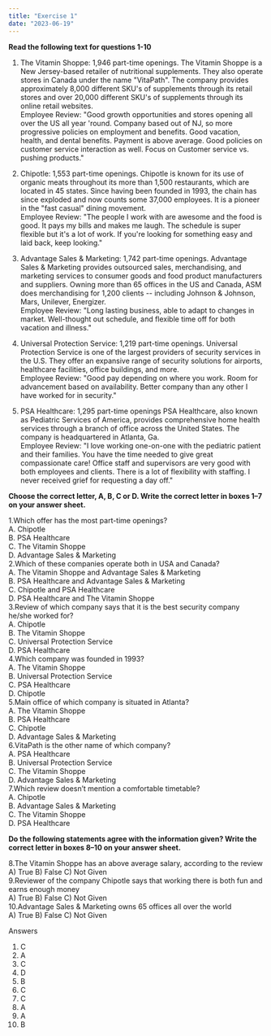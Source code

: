 ```yaml
---
title: "Exercise 1"
date: "2023-06-19"
---
```


**Read the following text for questions 1-10**

1. The Vitamin Shoppe: 1,946 part-time openings. The Vitamin Shoppe is a New Jersey-based retailer of nutritional supplements. They also operate stores in Canada under the name "VitaPath". The company provides approximately 8,000 different SKU's of supplements through its retail stores and over 20,000 different SKU's of supplements through its online retail websites.  
    Employee Review: "Good growth opportunities and stores opening all over the US all year 'round. Company based out of NJ, so more progressive policies on employment and benefits. Good vacation, health, and dental benefits. Payment is above average. Good policies on customer service interaction as well. Focus on Customer service vs. pushing products."

2. Chipotle: 1,553 part-time openings. Chipotle is known for its use of organic meats throughout its more than 1,500 restaurants, which are located in 45 states. Since having been founded in 1993, the chain has since exploded and now counts some 37,000 employees. It is a pioneer in the "fast casual" dining movement.  
    Employee Review: "The people I work with are awesome and the food is good. It pays my bills and makes me laugh. The schedule is super flexible but it's a lot of work. If you're looking for something easy and laid back, keep looking."

4. Advantage Sales & Marketing: 1,742 part-time openings. Advantage Sales & Marketing provides outsourced sales, merchandising, and marketing services to consumer goods and food product manufacturers and suppliers. Owning more than 65 offices in the US and Canada, ASM does merchandising for 1,200 clients -- including Johnson & Johnson, Mars, Unilever, Energizer.  
    Employee Review: "Long lasting business, able to adapt to changes in market. Well-thought out schedule, and flexible time off for both vacation and illness."

6. Universal Protection Service: 1,219 part-time openings. Universal Protection Service is one of the largest providers of security services in the U.S. They offer an expansive range of security solutions for airports, healthcare facilities, office buildings, and more.  
    Employee Review: "Good pay depending on where you work. Room for advancement based on availability. Better company than any other I have worked for in security."

8. PSA Healthcare: 1,295 part-time openings PSA Healthcare, also known as Pediatric Services of America, provides comprehensive home health services through a branch of office across the United States. The company is headquartered in Atlanta, Ga.  
    Employee Review: "I love working one-on-one with the pediatric patient and their families. You have the time needed to give great compassionate care! Office staff and supervisors are very good with both employees and clients. There is a lot of flexibility with staffing. I never received grief for requesting a day off."

**Choose the correct letter, A, B, C or D. Write the correct letter in boxes 1–7 on your answer sheet.**

1.Which offer has the most part-time openings?  
A. Chipotle  
B. PSA Healthcare  
C. The Vitamin Shoppe  
D. Advantage Sales & Marketing  
2.Which of these companies operate both in USA and Canada?  
A. The Vitamin Shoppe and Advantage Sales & Marketing  
B. PSA Healthcare and Advantage Sales & Marketing  
C. Chipotle and PSA Healthcare  
D. PSA Healthcare and The Vitamin Shoppe  
3.Review of which company says that it is the best security company he/she worked for?  
A. Chipotle  
B. The Vitamin Shoppe  
C. Universal Protection Service  
D. PSA Healthcare  
4.Which company was founded in 1993?  
A. The Vitamin Shoppe  
B. Universal Protection Service  
C. PSA Healthcare  
D. Chipotle  
5.Main office of which company is situated in Atlanta?  
A. The Vitamin Shoppe  
B. PSA Healthcare  
C. Chipotle  
D. Advantage Sales & Marketing  
6.VitaPath is the other name of which company?  
A. PSA Healthcare  
B. Universal Protection Service  
C. The Vitamin Shoppe  
D. Advantage Sales & Marketing  
7.Which review doesn’t mention a comfortable timetable?  
A. Chipotle  
B. Advantage Sales & Marketing  
C. The Vitamin Shoppe  
D. PSA Healthcare

**Do the following statements agree with the information given? Write the correct letter in boxes 8–10 on your answer sheet.**

  
8.The Vitamin Shoppe has an above average salary, according to the review  
A) True B) False C) Not Given  
9.Reviewer of the company Chipotle says that working there is both fun and earns enough money  
A) True B) False C) Not Given  
10.Advantage Sales & Marketing owns 65 offices all over the world  
A) True B) False C) Not Given

Answers

1. C
2. A
3. C
4. D
5. B
6. C
7. C
8. A
9. A
10. B
